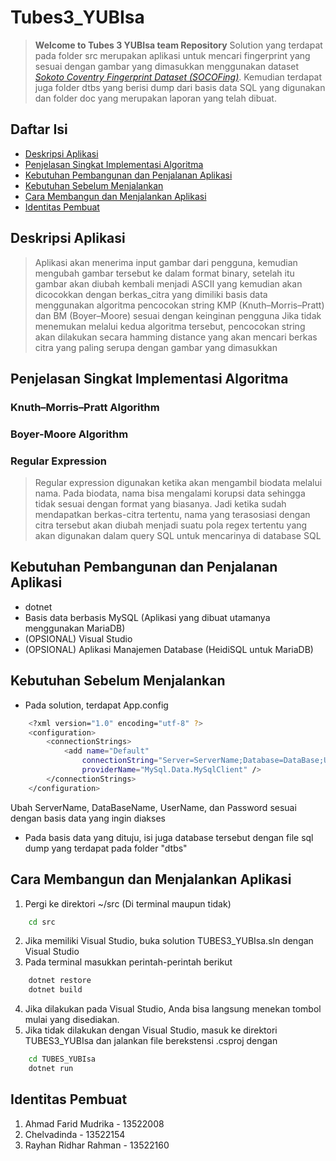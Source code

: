 # Tubes3_YUBIsa
> **Welcome to Tubes 3 YUBIsa team Repository**
> Solution yang terdapat pada folder src merupakan aplikasi untuk mencari fingerprint yang sesuai dengan gambar yang dimasukkan menggunakan dataset [_Sokoto Coventry Fingerprint Dataset (SOCOFing)_](https://www.kaggle.com/datasets/ruizgara/socofing).
> Kemudian terdapat juga folder dtbs yang berisi dump dari basis data SQL yang digunakan dan folder doc yang merupakan laporan yang telah dibuat.

## Daftar Isi
* [Deskripsi Aplikasi](#deskripsi-aplikasi)
* [Penjelasan Singkat Implementasi Algoritma](#penjelasan-singkat-implementasi-algoritma)
* [Kebutuhan Pembangunan dan Penjalanan Aplikasi](#kebutuhan-pembangunan-dan-penjalanan-aplikasi)
* [Kebutuhan Sebelum Menjalankan](#kebutuhan-sebelum-menjalankan)
* [Cara Membangun dan Menjalankan Aplikasi](#cara-membangun-dan-menjalankan-aplikasi)
* [Identitas Pembuat](#identitas-pembuat)

## Deskripsi Aplikasi
> Aplikasi akan menerima input gambar dari pengguna, kemudian mengubah gambar tersebut ke dalam format binary, setelah itu gambar akan diubah kembali menjadi ASCII yang kemudian akan dicocokkan dengan berkas_citra yang dimiliki basis data menggunakan algoritma pencocokan string KMP (Knuth–Morris–Pratt) dan BM (Boyer–Moore) sesuai dengan keinginan pengguna
> Jika tidak menemukan melalui kedua algoritma tersebut, pencocokan string akan dilakukan secara hamming distance yang akan mencari berkas citra yang paling serupa dengan gambar yang dimasukkan

## Penjelasan Singkat Implementasi Algoritma
### Knuth–Morris–Pratt Algorithm
>
### Boyer-Moore Algorithm
>
### Regular Expression
> Regular expression digunakan ketika akan mengambil biodata melalui nama. Pada biodata, nama bisa mengalami korupsi data sehingga tidak sesuai dengan format yang biasanya. Jadi ketika sudah mendapatkan berkas-citra tertentu, nama yang terasosiasi dengan citra tersebut akan diubah menjadi suatu pola regex tertentu yang akan digunakan dalam query SQL untuk mencarinya di database SQL

## Kebutuhan Pembangunan dan Penjalanan Aplikasi
- dotnet
- Basis data berbasis MySQL (Aplikasi yang dibuat utamanya menggunakan MariaDB)
- (OPSIONAL) Visual Studio
- (OPSIONAL) Aplikasi Manajemen Database (HeidiSQL untuk MariaDB)

## Kebutuhan Sebelum Menjalankan
- Pada solution, terdapat App.config
```bash
    <?xml version="1.0" encoding="utf-8" ?>
    <configuration>
        <connectionStrings>
            <add name="Default"
                connectionString="Server=ServerName;Database=DataBase;Uid=UserName;Pwd=Password;"
                providerName="MySql.Data.MySqlClient" />
        </connectionStrings>
    </configuration>
```
Ubah ServerName, DataBaseName, UserName, dan Password sesuai dengan basis data yang ingin diakses
- Pada basis data yang dituju, isi juga database tersebut dengan file sql dump yang terdapat pada folder "dtbs"

## Cara Membangun dan Menjalankan Aplikasi
1. Pergi ke direktori ~/src (Di terminal maupun tidak)
```bash
    cd src
```
2. Jika memiliki Visual Studio, buka solution TUBES3_YUBIsa.sln dengan Visual Studio
3. Pada terminal masukkan perintah-perintah berikut
```bash
    dotnet restore
    dotnet build
```
4. Jika dilakukan pada Visual Studio, Anda bisa langsung menekan tombol mulai yang disediakan.
5. Jika tidak dilakukan dengan Visual Studio, masuk ke direktori TUBES3_YUBIsa dan jalankan file berekstensi .csproj dengan
```bash
    cd TUBES_YUBIsa
    dotnet run
```

## Identitas Pembuat
1. Ahmad Farid Mudrika - 13522008
2. Chelvadinda - 13522154
3. Rayhan Ridhar Rahman - 13522160
